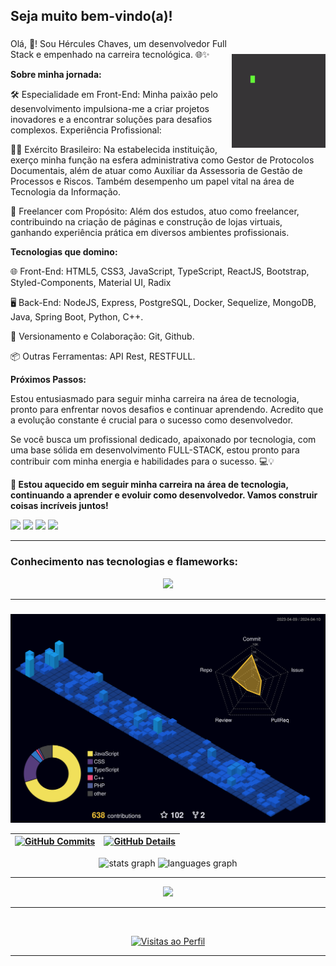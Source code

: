 <h2 align="left"><strong>Seja muito bem-vindo(a)!</strong></h2>


 <img align="right" style="margin-top: 30px; opacity: 0.8" height="150" src="./icon/code-coding.gif"  />

###

<p>
Olá, 👋! Sou Hércules Chaves, um desenvolvedor Full Stack e empenhado na carreira tecnológica. 🌐✨

<strong>Sobre minha jornada:</strong>

🛠️ Especialidade em Front-End: Minha paixão pelo desenvolvimento impulsiona-me a criar projetos inovadores e a encontrar soluções para desafios complexos.
Experiência Profissional:

💂‍♂️ Exército Brasileiro: Na estabelecida instituição, exerço minha função na esfera administrativa como Gestor de Protocolos Documentais, além de atuar como Auxiliar da Assessoria de Gestão de Processos e Riscos. Também desempenho um papel vital na área de Tecnologia da Informação.

💼 Freelancer com Propósito: Além dos estudos, atuo como freelancer, contribuindo na criação de páginas e construção de lojas virtuais, ganhando experiência prática em diversos ambientes profissionais.

<strong>Tecnologias que domino:</strong>

🌐 Front-End: HTML5, CSS3, JavaScript, TypeScript, ReactJS, Bootstrap, Styled-Components, Material UI, Radix

🖥️ Back-End: NodeJS, Express, PostgreSQL, Docker, Sequelize, MongoDB, Java, Spring Boot, Python, C++.

🔄 Versionamento e Colaboração: Git, Github.

📦 Outras Ferramentas: API Rest, RESTFULL.

<strong>Próximos Passos:</strong>

Estou entusiasmado para seguir minha carreira na área de tecnologia, pronto para enfrentar novos desafios e continuar aprendendo. Acredito que a evolução constante é crucial para o sucesso como desenvolvedor.

Se você busca um profissional dedicado, apaixonado por tecnologia, com uma base sólida em desenvolvimento FULL-STACK, estou pronto para contribuir com minha energia e habilidades para o sucesso. 💻💡

<strong>🚀 Estou aquecido em seguir minha carreira na área de tecnologia, continuando a aprender e evoluir como desenvolvedor. Vamos construir coisas incríveis juntos!</strong>

<div> 
  <a href="https://instagram.com/hercules_c_andrade" target="_blank"><img src="https://img.shields.io/badge/-Instagram-%23E4405F?style=for-the-badge&logo=instagram&logoColor=white" target="_blank"></a>
  <a href = "mailto:hercules.chaves.andrade@gmail.com"><img src="https://img.shields.io/badge/-Gmail-%23333?style=for-the-badge&logo=gmail&logoColor=red" target="_blank"></a>
  <a href="https://www.linkedin.com/in/hercules-chaves-andrade/" target="_blank"><img src="https://img.shields.io/badge/-LinkedIn-%230077B5?style=for-the-badge&logo=linkedin&logoColor=white" target="_blank"></a> 
  <a href="https://api.whatsapp.com/send?phone=5511958457590" target="_blank"><img src="https://img.shields.io/badge/-WhatsApp-%25d366?style=for-the-badge&logo=WhatsApp&logoColor=black" target="_blank"></a> 
</div>
</p>
<hr>
<h3>Conhecimento nas tecnologias e flameworks:</h3>
  <div align="center" >
<a href="https://skillicons.dev"   >
  <img src="https://skillicons.dev/icons?i=git,vscode,javascript,css,html,react,nodejs,java,express,docker,figma,github,materialui,linux,styledcomponents,vercel,vite,bootstrap,maven,sequelize,spring,netlify,mongodb,postgres,discord,linkedin,instagram,cpp,python"/>
</a>
</div>
  <hr>

  ###

  ![Status](./profile-3d-contrib/profile-night-view.svg)
  
 | [![GitHub Commits](http://github-profile-summary-cards.vercel.app/api/cards/productive-time?username=hercules1997&theme=radical&utcOffset=-3)](https://github.com/vn7n24fzkq/github-profile-summary-cards) | [![GitHub Details](http://github-profile-summary-cards.vercel.app/api/cards/profile-details?username=hercules1997&theme=radical)](https://github.com/vn7n24fzkq/github-profile-summary-cards) |  
 | ----------- | ----------- |
  </div>
<div align="center">
  <img src="https://github-readme-stats.vercel.app/api?username=hercules1997&hide_title=false&hide_rank=false&show_icons=true&include_all_commits=false&count_private=true&disable_animations=false&theme=radical&locale=en&hide_border=false" height="150" alt="stats graph"  />
  <img src="https://github-readme-stats.vercel.app/api/top-langs?username=hercules1997&locale=en&hide_title=false&layout=compact&card_width=320&langs_count=5&theme=radical&hide_border=false" height="150" alt="languages graph"  />
</div>
  <hr>
   <div align="center" >
     <img src="https://github-profile-trophy.vercel.app/?username=hercules1997&row=1&column=6&theme=radical&margin-w=15&margin-h=15"/>
  </div>

  <hr>

  <div align="center" >
  <br>

  [![Visitas ao Perfil](https://img.shields.io/github/followers/hercules1997?label=Visitas&style=social)](https://github.com/hercules1997)
  </div>

  <hr>

